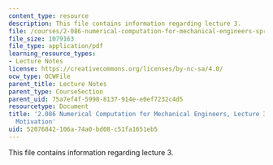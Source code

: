 ```yaml
---
content_type: resource
description: This file contains information regarding lecture 3.
file: /courses/2-086-numerical-computation-for-mechanical-engineers-spring-2013/52076842106a74a0bd08c51fa1651eb5_MIT2_086S13_lecture3.pdf
file_size: 1079163
file_type: application/pdf
learning_resource_types:
- Lecture Notes
license: https://creativecommons.org/licenses/by-nc-sa/4.0/
ocw_type: OCWFile
parent_title: Lecture Notes
parent_type: CourseSection
parent_uid: 75a7ef4f-5998-8137-914e-e0ef7232c4d5
resourcetype: Document
title: '2.086 Numerical Computation for Mechanical Engineers, Lecture 3: Differentiation
  Motivation'
uid: 52076842-106a-74a0-bd08-c51fa1651eb5
---
```

This file contains information regarding lecture 3.